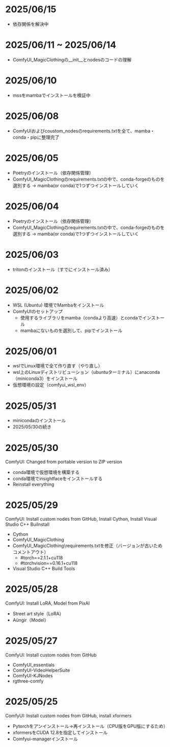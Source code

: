 # 2025/06/15
- 依存関係を解決中

# 2025/06/11 ~ 2025/06/14
- ComfyUI_MagicClothingの__init__とnodesのコードの理解

# 2025/06/10
- mssをmambaでインストールを検証中

# 2025/06/08
- ComfyUIおよびcoustom_nodesのrequirements.txtを全て、mamba・conda・pipに整理完了

# 2025/06/05
- Poetryのインストール（依存関係管理）
- ComfyUI_MagicClothingのrequirements.txtの中で、conda-forgeのものを選別する -> mamba(or conda)で1つずつインストールしていく

# 2025/06/04
- Poetryのインストール（依存関係管理）
- ComfyUI_MagicClothingのrequirements.txtの中で、conda-forgeのものを選別する -> mamba(or conda)で1つずつインストールしていく

# 2025/06/03
- tritonのインストール（すでにインストール済み）

# 2025/06/02
- WSL (Ubuntu) 環境でMambaをインストール
- ComfyUIのセットアップ
    - 使用するライブラリをmamba（condaより高速）とcondaでインストール
    - mambaにないものを選別して、pipでインストール

# 2025/06/01
- wslでLinux環境で全て作り直す（やり直し）
- wsl上のLinuxディストリビューション（ubuntuターミナル）にanaconda（miniconda3）をインストール
- 仮想環境の設定（comfyui_wsl_env）

# 2025/05/31
- minicondaのインストール
- 2025/05/30の続き

# 2025/05/30 
ComfyUI: Changed from portable version to ZIP version
- conda環境で仮想環境を構築する
- conda環境でinsightfaceをインストールする
- Reinstall everything

# 2025/05/29 
ComfyUI: Install custom nodes from GitHub, Install Cython, Install Visual Studio C++ BuiInstall 
- Cython
- ComfyUI_MagicClothing
- ComfyUI_MagicClothing\requirements.txtを修正（バージョンが古いためコメントアウト）
    - #torch==2.1.1+cu118
    - #torchvision==0.16.1+cu118
- Visual Studio C++ Build Tools
  
# 2025/05/28
ComfyUI: Install LoRA, Model from PixAI
- Street art style（LoRA）
- Aüngir（Model）
  
# 2025/05/27
ComfyUI: Install custom nodes from GitHub
- ComfyUI_essentials
- ComfyUI-VideoHelperSuite
- ComfyUI-KJNodes
- rgthree-comfy
  
# 2025/05/25
ComfyUI: Install custom nodes from GitHub, install xformers
- Pytorchをアンインストール→再インストール（CPU版をGPU版にするため）
- xformersをCUDA 12.8を指定してインストール
- Comfyui-managerインストール




